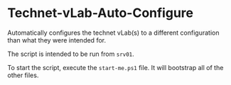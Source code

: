 # Technet-vLab-Auto-Configure
Automatically configures the technet vLab(s) to a different configuration than what they were intended for.

The script is intended to be run from `srv01`.

To start the script, execute the `start-me.ps1` file. It will bootstrap all of the other files.
